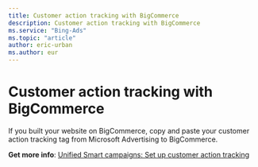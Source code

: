 ```yaml
---
title: Customer action tracking with BigCommerce
description: Customer action tracking with BigCommerce
ms.service: "Bing-Ads"
ms.topic: "article"
author: eric-urban
ms.author: eur
---
```


# Customer action tracking with BigCommerce

If you built your website on BigCommerce, copy and paste your customer action tracking tag from Microsoft Advertising to BigCommerce.

**Get more info**: [Unified Smart campaigns: Set up customer action tracking](../hlp_DMC_CONC_CAT_Intro.md)



